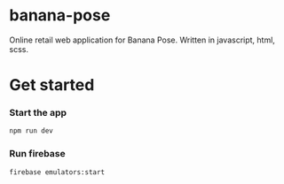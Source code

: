 # banana-pose

Online retail web application for Banana Pose. Written in javascript, html, scss.

# Get started

### Start the app

```sh
npm run dev
```

### Run firebase

```sh
firebase emulators:start
```
